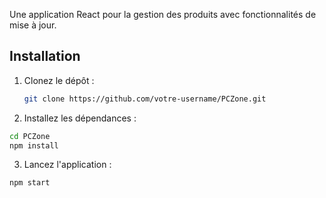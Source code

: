 Une application React pour la gestion des produits avec fonctionnalités de mise à jour.


## Installation

1. Clonez le dépôt :
   ```bash
   git clone https://github.com/votre-username/PCZone.git


2. Installez les dépendances :

```bash
cd PCZone
npm install
```

3. Lancez l'application :

```bash
npm start
```
